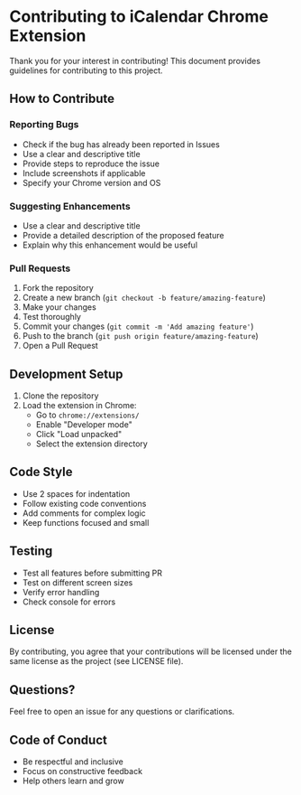 # Contributing to iCalendar Chrome Extension

Thank you for your interest in contributing! This document provides guidelines for contributing to this project.

## How to Contribute

### Reporting Bugs
- Check if the bug has already been reported in Issues
- Use a clear and descriptive title
- Provide steps to reproduce the issue
- Include screenshots if applicable
- Specify your Chrome version and OS

### Suggesting Enhancements
- Use a clear and descriptive title
- Provide a detailed description of the proposed feature
- Explain why this enhancement would be useful

### Pull Requests
1. Fork the repository
2. Create a new branch (`git checkout -b feature/amazing-feature`)
3. Make your changes
4. Test thoroughly
5. Commit your changes (`git commit -m 'Add amazing feature'`)
6. Push to the branch (`git push origin feature/amazing-feature`)
7. Open a Pull Request

## Development Setup

1. Clone the repository
2. Load the extension in Chrome:
   - Go to `chrome://extensions/`
   - Enable "Developer mode"
   - Click "Load unpacked"
   - Select the extension directory

## Code Style
- Use 2 spaces for indentation
- Follow existing code conventions
- Add comments for complex logic
- Keep functions focused and small

## Testing
- Test all features before submitting PR
- Test on different screen sizes
- Verify error handling
- Check console for errors

## License
By contributing, you agree that your contributions will be licensed under the same license as the project (see LICENSE file).

## Questions?
Feel free to open an issue for any questions or clarifications.

## Code of Conduct
- Be respectful and inclusive
- Focus on constructive feedback
- Help others learn and grow

